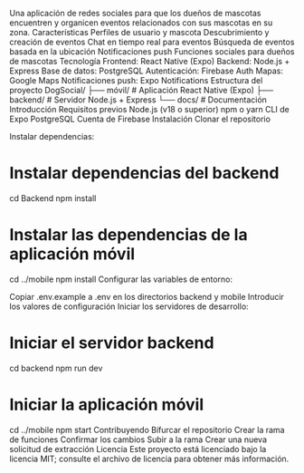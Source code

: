 Una aplicación de redes sociales para que los dueños de mascotas encuentren y organicen eventos relacionados con sus mascotas en su zona. Características
Perfiles de usuario y mascota
Descubrimiento y creación de eventos
Chat en tiempo real para eventos
Búsqueda de eventos basada en la ubicación
Notificaciones push
Funciones sociales para dueños de mascotas
Tecnología
Frontend: React Native (Expo)
Backend: Node.js + Express
Base de datos: PostgreSQL
Autenticación: Firebase Auth
Mapas: Google Maps
Notificaciones push: Expo Notifications
Estructura del proyecto
DogSocial/
├── móvil/ # Aplicación React Native (Expo)
├── backend/ # Servidor Node.js + Express
└── docs/ # Documentación
Introducción
Requisitos previos
Node.js (v18 o superior)
npm o yarn
CLI de Expo
PostgreSQL
Cuenta de Firebase
Instalación
Clonar el repositorio

Instalar dependencias:

# Instalar dependencias del backend
cd Backend
npm install

# Instalar las dependencias de la aplicación móvil
cd ../mobile
npm install
Configurar las variables de entorno:

Copiar .env.example a .env en los directorios backend y mobile
Introducir los valores de configuración
Iniciar los servidores de desarrollo:

# Iniciar el servidor backend
cd backend
npm run dev

# Iniciar la aplicación móvil
cd ../mobile
npm start
Contribuyendo
Bifurcar el repositorio
Crear la rama de funciones
Confirmar los cambios
Subir a la rama
Crear una nueva solicitud de extracción
Licencia
Este proyecto está licenciado bajo la licencia MIT; consulte el archivo de licencia para obtener más información.
